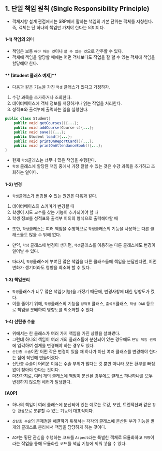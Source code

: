 ## 1. 단일 책임 원칙 (Single Responsibility Principle)

- 객체지향 설계 관점에서는 SRP에서 말하는 책임의 기본 단위는 객체를 지칭한다. 즉, 객체는 단 하나의 책임만 가져야 한다는 의미이다.



#### 1-1) 책임의 의미

- 책임은 보통 `해야 하는 것`이나 `할 수 있는 것`으로 간주할 수 있다.
- 객체에 책임을 할당할 때에는 어떤 객체보다도 작업을 잘 할 수 있는 객체에 책임을 할당해야 한다.



#### ** [Student 클래스 예제]**

- 다음과 같은 기능을 가진 `학생` 클래스가 있다고 가정하자.

1. 수강 과목을 추가하거나 조회한다.
2. 데이터베이스에 객체 정보를 저장하거나 읽는 작업을 처리한다.
3. 성적표와 출석부에 출력하는 일을 실행한다.

```java
public class Student{
    public void getCourses(){...};
    public void addCourse(Course c){...};
    public void save(){...};
    public Student load(){...};
    public void printOnReportCard(){...};
    public void printOnAttendanceBook(){...};
}
```

- 현재 `학생`클래스는 너무나 많은 책임을 수행한다. 
- `학생` 클래스에 할당된 책임 중에서 가장 잘할 수 있는 것은 수강 과목을 추가하고 조회하는 일이다.



#### 1-2) 변경

- `학생`클래스가 변경될 수 있는 원인은 다음과 같다.

1. 데이터베이스의 스키마가 변경될 때
2. 학생이 지도 교수를 찾는 기능이 추가되어야 할 때
3. 학생 정보를 성적표와 출석부 이외의 형식으로 출력해야할 때



- 또한, `학생`클래스는 여러 책임을 수행하므로 `학생`클래스의 기능을 사용하는 다른 클래스들도 많을 수 밖에 없다.
- 만약, `학생` 클래스에 변경이 생기면, `학생`클래스를 이용하는 다른 클래스에도 변경이 일어날 수 있다.

- 따라서, `학생`클래스에 부여된 많은 책임을 다른 클래스들에 책임을 분담한다면, 어떤 변화가 생기더라도 영향을 최소화 할 수 있다.



#### 1-3) 책임분리

- `학생`클래스가 너무 많은 책임(기능)을 가졌기 때문에, 변경사항에 대한 영향도가 컸다.
- 이를 줄이기 위해, `학생`클래스의 기능을 `성적표` 클래스, `출석부`클래스, `학생 DAO` 등으로 책임을 분배하여 영향도를 최소화할 수 있다.



#### 1-4) 산탄총 수술

- 위에서는 한 클래스가 여러 가지 책임을 가진 상황을 살펴봤다.
- 그런데 하나의 책임이 여러 개의 클래스들에 분산되어 있는 경우에도 `단일 책임 원칙`에 입각하여 설계를 변경해야 하는 경우도 있다.
- `산탄총 수술`이란 어떤 작은 변경이 있을 때 하나가 아닌 여러 클래스를 변경해야 한다는 점에 착안해 만들어졌다.
- 산탄총 수술이 어려운 이유는 수술 부위가 많다는 것 뿐만 아니라 모든 환부를 빠짐없이 찾아야 한다는 것이다.
- 마찬가지로, 여러 개의 클래스에 책임이 분산된 경우에도 클래스 하나하나를 모두 변경하지 않으면 에러가 발생한다.



#### [AOP]

- 하나의 책임이 여러 클래스에 분산되어 있는 예로는 로깅, 보안, 트랜잭션과 같은 `횡단 관심`으로 분류할 수 있는 기능이 대표적이다.

- `산탄총 수술`의 문제점을 해결하기 위해서는 각각의 클래스에 분산된 부가 기능을 별개의 클래스로 분리해서 책임을 담당하게 하는 것이다.

- `AOP`는 횡단 관심을 수행하는 코드를 `Aspect`라는 특별한 객체로 모듈화하고 `위빙`이라는 작업을 통해 모듈화한 코드를 핵심 기능에 끼워 넣을 수 있다.

  
